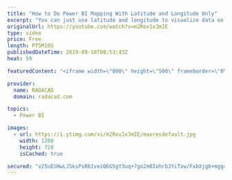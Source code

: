 ```yaml
---
title: "How to Do Power BI Mapping With Latitude and Longitude Only"
excerpt: "You can just use latitude and longitude to visualize data on the map. In this video, you will learn how you can do that with the map visual in Power BI. Read more and download the dataset from my blog article link here: https://radacad.com/how-to-do-power-bi-mapping-with-latitude-and-longitude-only"
originalUrl: https://youtube.com/watch?v=m2Rov1x3mIE
type: video
price: Free
length: PT5M10S
publishedDateTime: 2019-09-10T08:53:43Z
heat: 59

featuredContent: "<iframe width=\"800\" height=\"500\" frameborder=\"0\" src=\"https://www.youtube.com/embed/m2Rov1x3mIE\" allow=\"accelerometer; autoplay; encrypted-media; gyroscope; picture-in-picture\" allowfullscreen></iframe>"

provider:
  name: RADACAD
  domain: radacad.com

topics:
  - Power BI

images:
  - url: https://i.ytimg.com/vi/m2Rov1x3mIE/maxresdefault.jpg
    width: 1280
    height: 720
    isCached: true

secured: "v25uESHwLJSksPsRb1veiQ6G5gY3uq+7go2m8IohrbJYiTvw/FxbXjg6+mgg4M7FhtjMVOUBET2ckHsUHTKheXXAbddSVzdCr3j1g4atAtY+vcllqXOPhKMNmbRBZe+q8UBU9f/0y4jHiWpp8DHAoHugWDNBkkde2W7eqGQ0iUdIOWjlLdEYYgebz3nIlE6oBPsk+inI8m92X/IL7wlQgjvR6KcNNqGoTryo5Hpf1HxgshZMUUQfwS4a7/JcOHQVLS8kkOA+dhohYCJ2LHZCIliPmIIh2/xGIu+3UBSNb8SDEfqYJ0UEriTJPSDzvYQbEqHdeyIOUUzH34c6B5rWFiFVU+KOYej8xGWn4i0JmTaNDdVu6sX3pCX6TRwIAaY8j/BUlWktPd3Dlj+mePxM3Kd/Oez+EKw1UGuYqmCI4Yw=;nUKOwVSTjOaLEocDDGtW6g=="
---
```


